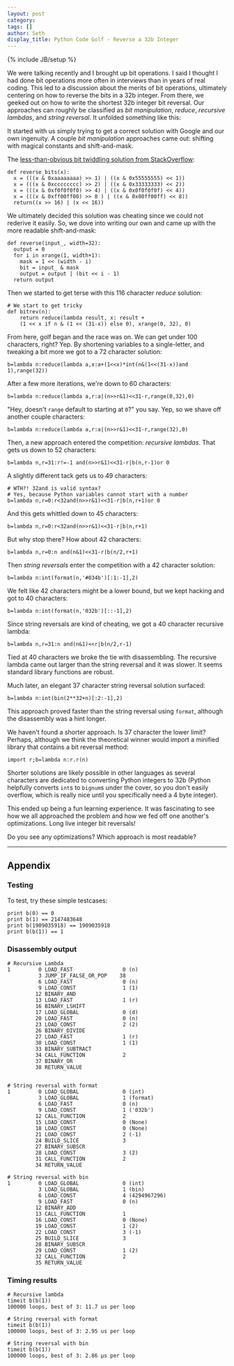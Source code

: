 ```yaml
---
layout: post
category: 
tags: []
author: Seth
display_title: Python Code Golf - Reverse a 32b Integer
---
```

{% include JB/setup %}

We were talking recently and I brought up bit operations. I said I
thought I had done bit operations more often in interviews than in years of
real coding. This led to a discussion about the merits of bit
operations, ultimately centering on how to reverse the bits in a 32b
integer. From there, we geeked out on how to write the shortest 32b
integer bit reversal.  Our approaches can roughly be classified as 
*bit manipulation*, *reduce*, *recursive lambdas*, and *string reversal*. 
It unfolded something like this:

It started with us simply trying to get a correct solution with Google
and our own ingenuity. A couple *bit manipulation* approaches came out: 
shifting with magical constants and shift-and-mask.

The [less-than-obvious bit twiddling solution from StackOverflow](http://stackoverflow.com/a/746203/553403):

    def reverse_bits(x):
      x = (((x & 0xaaaaaaaa) >> 1) | ((x & 0x55555555) << 1))
      x = (((x & 0xcccccccc) >> 2) | ((x & 0x33333333) << 2))
      x = (((x & 0xf0f0f0f0) >> 4) | ((x & 0x0f0f0f0f) << 4))
      x = (((x & 0xff00ff00) >> 8 ) | ((x & 0x00ff00ff) << 8))
      return((x >> 16) | (x << 16))

We ultimately decided this solution was cheating since we could not rederive it easily.
So, we dove into writing our own and came up with the more readable shift-and-mask:

    def reverse(input_, width=32):
      output = 0
      for i in xrange(1, width+1):
        mask = 1 << (width - i)
        bit = input_ & mask
        output = output | (bit << i - 1)
      return output
    
Then we started to get terse with this 116 character *reduce* solution:

    # We start to get tricky
    def bitrev(n):
        return reduce(lambda result, x: result + 
        (1 << x if n & (1 << (31-x)) else 0), xrange(0, 32), 0)

From here, golf began and the race was on. We can get under 100 characters, 
right? Yep. By shortening variables to a single-letter, and tweaking a bit 
more we got to a 72 character solution:

    b=lambda n:reduce(lambda a,x:a+(1<<x)*int(n&(1<<(31-x))and 1),range(32))

After a few more iterations, we're down to 60 characters:

    b=lambda n:reduce(lambda a,r:a|(n>>r&1)<<31-r,range(0,32),0)

"Hey, doesn't `range` default to starting at `0`?" you say. Yep, so we
shave off another couple characters:

    b=lambda n:reduce(lambda a,r:a|(n>>r&1)<<31-r,range(32),0)

Then, a new approach entered the competition: *recursive lambdas*. That
gets us down to 52 characters:

    b=lambda n,r=31:r!=-1 and(n>>r&1)<<31-r|b(n,r-1)or 0

A slightly different tack gets us to 49 characters:

    # WTH?! 32and is valid syntax? 
    # Yes, because Python variables cannot start with a number
    b=lambda n,r=0:r<32and(n>>r&1)<<31-r|b(n,r+1)or 0

And this gets whittled down to 45 characters:

    b=lambda n,r=0:r<32and(n>>r&1)<<31-r|b(n,r+1)

But why stop there? How about 42 characters:

    b=lambda n,r=0:n and(n&1)<<31-r|b(n/2,r+1)

Then *string reversals* enter the competition with a 42 character solution:

    b=lambda n:int(format(n,'#034b')[:1:-1],2)

We felt like 42 characters might be a lower bound, but we kept hacking
and got to 40 characters:

    b=lambda n:int(format(n,'032b')[::-1],2)

Since string reversals are kind of cheating, we got a 40 character
recursive lambda:

    b=lambda n,r=31:n and(n&1)<<r|b(n/2,r-1)

Tied at 40 characters we broke the tie with disassembling. The recursive
lambda came out larger than the string reversal and it was slower.
It seems standard library functions are robust.

Much later, an elegant 37 character string reversal solution surfaced:

    b=lambda n:int(bin(2**32+n)[:2:-1],2)

This approach proved faster than the string reversal using
`format`, although the disassembly was a hint longer.

We haven't found a shorter approach. Is 37 character the lower limit?
Perhaps, although we think the theoretical winner would import a minified 
library that contains a bit reversal method:

    import r;b=lambda n:r.r(n)

Shorter solutions are likely possible in other languages as several
characters are dedicated to converting Python integers to 32b (Python
helpfully converts `int`s to `bignum`s under the cover, so you don't
easily overflow, which is really nice until you specifically need a 4 byte
integer).

This ended up being a fun learning experience.  It was fascinating to see
how we all approached the problem and how we fed off one another's
optimizations. Long live integer bit reversals!

Do you see any optimizations? Which approach is most readable?

---

## Appendix

### Testing
To test, try these simple testcases:
 
    print b(0) == 0
    print b(1) == 2147483648
    print b(1909035918) == 1909035918
    print b(b(1)) == 1

### Disassembly output

    # Recursive Lambda
    1         0 LOAD_FAST                0 (n)
              3 JUMP_IF_FALSE_OR_POP    38
              6 LOAD_FAST                0 (n)
              9 LOAD_CONST               1 (1)
             12 BINARY_AND          
             13 LOAD_FAST                1 (r)
             16 BINARY_LSHIFT       
             17 LOAD_GLOBAL              0 (d)
             20 LOAD_FAST                0 (n)
             23 LOAD_CONST               2 (2)
             26 BINARY_DIVIDE       
             27 LOAD_FAST                1 (r)
             30 LOAD_CONST               1 (1)
             33 BINARY_SUBTRACT     
             34 CALL_FUNCTION            2
             37 BINARY_OR           
             38 RETURN_VALUE


    # String reversal with format
    1         0 LOAD_GLOBAL              0 (int)
              3 LOAD_GLOBAL              1 (format)
              6 LOAD_FAST                0 (n)
              9 LOAD_CONST               1 ('032b')
             12 CALL_FUNCTION            2
             15 LOAD_CONST               0 (None)
             18 LOAD_CONST               0 (None)
             21 LOAD_CONST               2 (-1)
             24 BUILD_SLICE              3
             27 BINARY_SUBSCR       
             28 LOAD_CONST               3 (2)
             31 CALL_FUNCTION            2
             34 RETURN_VALUE

    # String reversal with bin
    1         0 LOAD_GLOBAL              0 (int)
              3 LOAD_GLOBAL              1 (bin)
              6 LOAD_CONST               4 (4294967296)
              9 LOAD_FAST                0 (n)
             12 BINARY_ADD
             13 CALL_FUNCTION            1
             16 LOAD_CONST               0 (None)
             19 LOAD_CONST               1 (2)
             22 LOAD_CONST               3 (-1)
             25 BUILD_SLICE              3
             28 BINARY_SUBSCR
             29 LOAD_CONST               1 (2)
             32 CALL_FUNCTION            2
             35 RETURN_VALUE

### Timing results

    # Recursive lambda
    timeit b(b(1))
    100000 loops, best of 3: 11.7 us per loop

    # String reversal with format
    timeit b(b(1))
    100000 loops, best of 3: 2.95 us per loop
    
    # String reversal with bin
    timeit b(b(1))
    100000 loops, best of 3: 2.86 µs per loop
